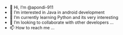 - 👋 Hi, I’m @apondi-911
- 👀 I’m interested in Java in android development
- 🌱 I’m currently learning Python and its very interesting
- 💞️ I’m looking to collaborate with other developers ...
- 📫 How to reach me ...

<!---
apondi-911/apondi-911 is a ✨ special ✨ repository because its `README.md` (this file) appears on your GitHub profile.
You can click the Preview link to take a look at your changes.
--->
